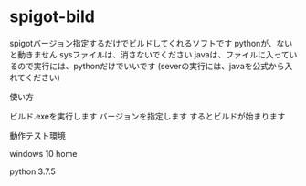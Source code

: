 # spigot-bild
spigotバージョン指定するだけでビルドしてくれるソフトです
pythonが、ないと動きません
sysファイルは、消さないでください
javaは、ファイルに入っているので実行には、pythonだけでいいです
(severの実行には、javaを公式から入れてください)


使い方

ビルド.exeを実行します
バージョンを指定します
するとビルドが始まります

動作テスト環境

windows 10 home

python 3.7.5
